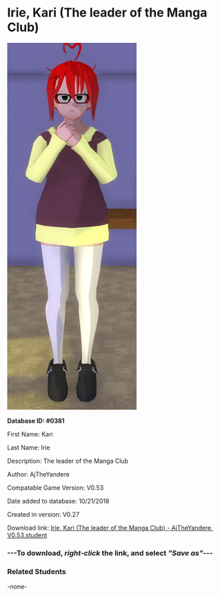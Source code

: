 # Irie, Kari (The leader of the Manga Club)

<img src="../../Files/Images/Irie, Kari (The leader of the Manga Club).png" title="Irie, Kari (The leader of the Manga Club) - AjTheYandere, V0.53">

**Database ID: #0381**

First Name: Kari

Last Name: Irie

Description: The leader of the Manga Club

Author: AjTheYandere

Compatable Game Version: V0.53

Date added to database: 10/21/2018

Created in version: V0.27

Download link: <a href="https://raw.githubusercontent.com/Arbiter1223/Daigaku-Gurashi-Custom-Students/master/Files/Student%20Files/Irie%2C%20Kari%20(The%20leader%20of%20the%20Manga%20Club)%20-%20AjTheYandere%2C%20V0.53.student">Irie, Kari (The leader of the Manga Club) - AjTheYandere, V0.53.student</a>

### ---**To download, _right-click_ the link, and select _"Save as"_**---

### Related Students

-none-
